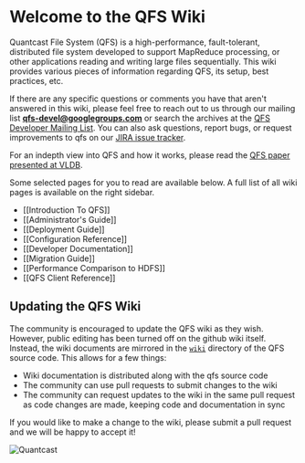 Welcome to the QFS Wiki
================================================================================
Quantcast File System (QFS) is a high-performance, fault-tolerant, distributed
file system developed to support MapReduce processing, or other applications
reading and writing large files sequentially. This wiki provides various pieces
of information regarding QFS, its setup, best practices, etc.

If there are any specific questions or comments you have that aren't answered in
this wiki, please feel free to reach out to us through our mailing list
[**qfs-devel@googlegroups.com**][mailto] or search the archives at the
[QFS Developer Mailing List][group]. You can also ask questions, report bugs, or
request improvements to qfs on our [JIRA issue tracker][jira].

For an indepth view into QFS and how it works, please read the
[QFS paper presented at VLDB][paper].

Some selected pages for you to read are available below. A full list of all wiki
pages is available on the right sidebar.

- [[Introduction To QFS]]
- [[Administrator's Guide]]
- [[Deployment Guide]]
- [[Configuration Reference]]
- [[Developer Documentation]]
- [[Migration Guide]]
- [[Performance Comparison to HDFS]]
- [[QFS Client Reference]]

Updating the QFS Wiki
---------------------
The community is encouraged to update the QFS wiki as they wish. However, public
editing has been turned off on the github wiki itself. Instead, the wiki
documents are mirrored in the [`wiki`][wiki] directory of the QFS source code.
This allows for a few things:

- Wiki documentation is distributed along with the qfs source code
- The community can use pull requests to submit changes to the wiki
- The community can request updates to the wiki in the same pull request as code
  changes are made, keeping code and documentation in sync

If you would like to make a change to the wiki, please submit a pull request and
we will be happy to accept it!

![Quantcast](//pixel.quantserve.com/pixel/p-9fYuixa7g_Hm2.gif?labels=opensource.qfs.wiki)

[group]: http://groups.google.com/group/qfs-devel
[jira]: https://quantcast.atlassian.net
[mailto]: mailto:qfs-devel@googlegroups.com
[paper]: http://db.disi.unitn.eu/pages/VLDBProgram/pdf/industry/p808-ovsiannikov.pdf
[wiki]: https://github.com/quantcast/qfs/tree/master/wiki
